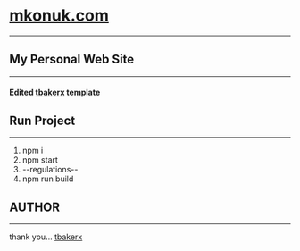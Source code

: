 # [mkonuk.com](http://www.mkonuk.com)
---------------

## My Personal Web Site
---------------------------
#### Edited [tbakerx](https://github.com/tbakerx/react-resume-template) template

## Run Project
---------------------------
1. npm i
2. npm start
3. --regulations--
4. npm run build




## AUTHOR
-------------------------
thank you...
[tbakerx](https://github.com/tbakerx/react-resume-template)
